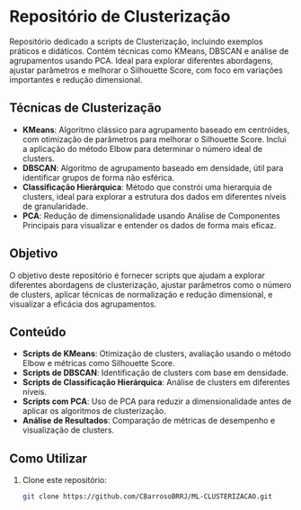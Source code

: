 # Repositório de Clusterização
Repositório dedicado a scripts de Clusterização, incluindo exemplos práticos e didáticos. Contém técnicas como KMeans, DBSCAN e análise de agrupamentos usando PCA. Ideal para explorar diferentes abordagens, ajustar parâmetros e melhorar o Silhouette Score, com foco em variações importantes e redução dimensional.


## Técnicas de Clusterização
- **KMeans**: Algoritmo clássico para agrupamento baseado em centróides, com otimização de parâmetros para melhorar o Silhouette Score. Inclui a aplicação do método Elbow para determinar o número ideal de clusters.
- **DBSCAN**: Algoritmo de agrupamento baseado em densidade, útil para identificar grupos de forma não esférica.
- **Classificação Hierárquica**: Método que constrói uma hierarquia de clusters, ideal para explorar a estrutura dos dados em diferentes níveis de granularidade.
- **PCA**: Redução de dimensionalidade usando Análise de Componentes Principais para visualizar e entender os dados de forma mais eficaz.

## Objetivo
O objetivo deste repositório é fornecer scripts que ajudam a explorar diferentes abordagens de clusterização, ajustar parâmetros como o número de clusters, aplicar técnicas de normalização e redução dimensional, e visualizar a eficácia dos agrupamentos.

## Conteúdo
- **Scripts de KMeans**: Otimização de clusters, avaliação usando o método Elbow e métricas como Silhouette Score.
- **Scripts de DBSCAN**: Identificação de clusters com base em densidade.
- **Scripts de Classificação Hierárquica**: Análise de clusters em diferentes níveis.
- **Scripts com PCA**: Uso de PCA para reduzir a dimensionalidade antes de aplicar os algoritmos de clusterização.
- **Análise de Resultados**: Comparação de métricas de desempenho e visualização de clusters.

## Como Utilizar
1. Clone este repositório:  
   ```bash
   git clone https://github.com/CBarrosoBRRJ/ML-CLUSTERIZACAO.git

